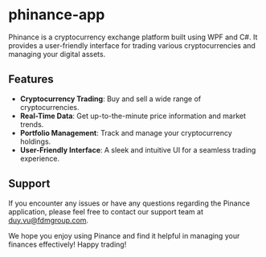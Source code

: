 # phinance-app

Phinance is a cryptocurrency exchange platform built using WPF and C#. It provides a user-friendly interface for trading various cryptocurrencies and managing your digital assets.

## Features

- **Cryptocurrency Trading**: Buy and sell a wide range of cryptocurrencies.
- **Real-Time Data**: Get up-to-the-minute price information and market trends.
- **Portfolio Management**: Track and manage your cryptocurrency holdings.
- **User-Friendly Interface**: A sleek and intuitive UI for a seamless trading experience.

## Support
If you encounter any issues or have any questions regarding the Pinance application, please feel free to contact our support team at duy.vu@fdmgroup.com.

We hope you enjoy using Pinance and find it helpful in managing your finances effectively! Happy trading!
